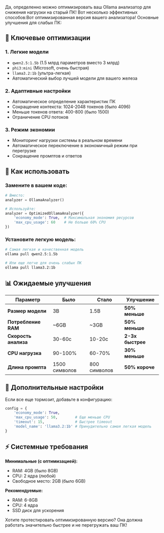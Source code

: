 Да, определенно можно оптимизировать ваш Ollama анализатор для снижения нагрузки на старый ПК! Вот несколько эффективных способов:Вот оптимизированная версия вашего анализатора! Основные улучшения для слабых ПК:

## 🎯 Ключевые оптимизации

### 1. **Легкие модели**
- `qwen2.5:1.5b` (1.5 млрд параметров вместо 3 млрд)
- `phi3:mini` (Microsoft, очень быстрая)
- `llama3.2:1b` (ультра-легкая)
- Автоматический выбор лучшей модели для вашего железа

### 2. **Адаптивные настройки**
- Автоматическое определение характеристик ПК
- Сокращение контекста: 1024-2048 токенов (было 4096)
- Меньше токенов ответа: 400-800 (было 1500)
- Ограничение CPU потоков

### 3. **Режим экономии**
- Мониторинг нагрузки системы в реальном времени
- Автоматическое переключение в экономичный режим при перегрузке
- Сокращение промптов и ответов

## 🚀 Как использовать

### Замените в вашем коде:
```python
# Вместо:
analyzer = OllamaAnalyzer()

# Используйте:
analyzer = OptimizedOllamaAnalyzer({
    'economy_mode': True,  # Максимальная экономия ресурсов
    'max_cpu_usage': 60    # Не больше 60% CPU
})
```

### Установите легкую модель:
```bash
# Самая легкая и качественная модель
ollama pull qwen2.5:1.5b

# Или еще легче для очень слабых ПК
ollama pull llama3.2:1b
```

## 📊 Ожидаемые улучшения

| Параметр | Было | Стало | Улучшение |
|----------|------|-------|-----------|
| **Размер модели** | 3B | 1.5B | **50% меньше** |
| **Потребление RAM** | ~6GB | ~3GB | **50% меньше** |
| **Скорость анализа** | 30-60с | 10-20с | **2-3x быстрее** |
| **CPU нагрузка** | 90-100% | 60-70% | **30% меньше** |
| **Длина промпта** | 1500 символов | 800 символов | **50% короче** |

## 🔧 Дополнительные настройки

Если все еще тормозит, добавьте в конфигурацию:
```python
config = {
    'economy_mode': True,
    'max_cpu_usage': 50,        # Еще меньше CPU
    'timeout': 15,              # Быстрее timeout
    'model_name': 'llama3.2:1b' # Принудительно самая легкая модель
}
```

## ⚡ Системные требования

**Минимальные (с оптимизацией):**
- RAM: 4GB (было 8GB)
- CPU: 2 ядра (любой)
- Свободное место: 2GB (было 6GB)

**Рекомендуемые:**
- RAM: 6-8GB
- CPU: 4 ядра
- SSD диск для ускорения

Хотите протестировать оптимизированную версию? Она должна работать значительно быстрее и не перегружать ваш ПК!